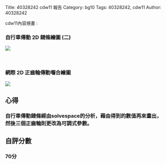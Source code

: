 Title: 40328242 cdw11 報告
Category: bg10
Tags: 40328242, cdw11
Author: 40328242

cdw11內容規畫 :  
<!-- PELICAN_END_SUMMARY -->
<h3>自行車傳動 2D 鏈條繪圖 (二)</h3>
<img src="http://i.imgur.com/jeSOBDg.png">
<br/>
<br/>
<br/>
<h3>網際 2D 正齒輪傳動囓合繪圖</h3>
<img src="http://i.imgur.com/KujXANh.png">
<br/>
<h2>心得</h2>
<h3>自行車傳動鏈條經由solvespace的分析，藉由得到的數值再來畫出，然後三個正齒輪則更改為可調式參數。</h3>
<h2>自評分數</h2>
<h3>70分</h3>